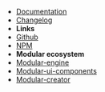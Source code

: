 - [Documentation](guide "Modular-plugin-ui - documentation")
- [Changelog](changelog "Modular-plugin-ui - changelog")
- **Links**
- [Github](https://github.com/cianciarusocataldo/modular-plugin-ui)
- [NPM](https://www.npmjs.com/package/modular-plugin-ui)
- **Modular ecosystem**
- [Modular-engine](https://github.com/cianciarusocataldo/modular-engine)
- [Modular-ui-components](https://github.com/cianciarusocataldo/modular-ui-components)
- [Modular-creator](https://github.com/cianciarusocataldo/modular-ui-creator)